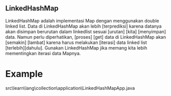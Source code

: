 ## LinkedHashMap
LinkedHashMap adalah implementasi Map dengan menggunakan double linked list.
Data di LinkedHashMap akan lebih [terprediksi] karena datanya akan disimpan berurutan
    dalam linkedlist sesuai [urutan] [kita] [menyimpan] data.
Namun perlu diperhatikan, [proses] [get] data di LinkedHashMap akan [semakin] [lambat] karena harus
    melakukan [iterasi] data linked list [terlebih][dahulu].
Gunakan LinkedHashMap jika memang kita lebih mementingkan iterasi data Mapnya.

# Example
src\learn\lang\collection\application\LinkedHashMapApp.java